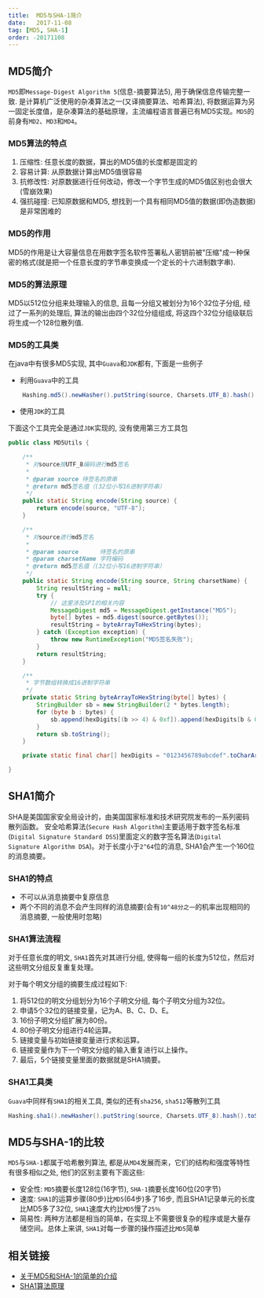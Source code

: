 ```yaml
---
title:  MD5与SHA-1简介
date:   2017-11-08
tag: [MD5, SHA-1]
order: -20171108
---
```



## MD5简介
`MD5`即`Message-Digest Algorithm 5`(信息-摘要算法5), 用于确保信息传输完整一致. 是计算机广泛使用的杂凑算法之一(又译摘要算法、哈希算法), 将数据运算为另一固定长度值，是杂凑算法的基础原理，主流编程语言普遍已有MD5实现。`MD5`的前身有`MD2`、`MD3`和`MD4`。

### MD5算法的特点

1. 压缩性: 任意长度的数据，算出的MD5值的长度都是固定的
2. 容易计算: 从原数据计算出MD5值很容易
3. 抗修改性: 对原数据进行任何改动，修改一个字节生成的MD5值区别也会很大(雪崩效果)
4. 强抗碰撞: 已知原数据和MD5, 想找到一个具有相同MD5值的数据(即伪造数据)是非常困难的

### MD5的作用
MD5的作用是让大容量信息在用数字签名软件签署私人密钥前被"压缩"成一种保密的格式(就是把一个任意长度的字节串变换成一个定长的十六进制数字串).

### MD5的算法原理
MD5以512位分组来处理输入的信息, 且每一分组又被划分为16个32位子分组, 经过了一系列的处理后, 算法的输出由四个32位分组组成, 将这四个32位分组级联后将生成一个128位散列值.

### MD5的工具类
在java中有很多MD5实现, 其中`Guava`和`JDK`都有, 下面是一些例子

* 利用`Guava`中的工具

```java
    Hashing.md5().newHasher().putString(source, Charsets.UTF_8).hash().toString();
```

* 使用`JDK`的工具

下面这个工具完全是通过`JDK`实现的, 没有使用第三方工具包

```java
public class MD5Utils {

    /**
     * 对source按UTF_8编码进行md5签名
     *
     * @param source 待签名的原串
     * @return md5签名值（(32位小写16进制字符串）
     */
    public static String encode(String source) {
        return encode(source, "UTF-8");
    }

    /**
     * 对source进行md5签名
     *
     * @param source      待签名的原串
     * @param charsetName 字符编码
     * @return md5签名值（(32位小写16进制字符串）
     */
    public static String encode(String source, String charsetName) {
        String resultString = null;
        try {
            // 这里涉及SPI的相关内容
            MessageDigest md5 = MessageDigest.getInstance("MD5");
            byte[] bytes = md5.digest(source.getBytes());
            resultString = byteArrayToHexString(bytes);
        } catch (Exception exception) {
            throw new RuntimeException("MD5签名失败");
        }
        return resultString;
    }

    /**
     * 字节数组转换成16进制字符串
     */
    private static String byteArrayToHexString(byte[] bytes) {
        StringBuilder sb = new StringBuilder(2 * bytes.length);
        for (byte b : bytes) {
            sb.append(hexDigits[(b >> 4) & 0xf]).append(hexDigits[b & 0xf]);
        }
        return sb.toString();
    }

    private static final char[] hexDigits = "0123456789abcdef".toCharArray();

}
```

## SHA1简介
SHA是美国国家安全局设计的，由美国国家标准和技术研究院发布的一系列密码散列函数。 安全哈希算法(`Secure Hash Algorithm`)主要适用于数字签名标准(`Digital Signature Standard DSS`)里面定义的数字签名算法(`Digital Signature Algorithm DSA`)。对于长度小于`2^64`位的消息, SHA1会产生一个160位的消息摘要。

### SHA1的特点

* 不可以从消息摘要中复原信息
* 两个不同的消息不会产生同样的消息摘要(会有`10^48分之一`的机率出现相同的消息摘要, 一般使用时忽略)

### SHA1算法流程
对于任意长度的明文, `SHA1`首先对其进行分组, 使得每一组的长度为512位，然后对这些明文分组反复重复处理。

对于每个明文分组的摘要生成过程如下:

1. 将512位的明文分组划分为16个子明文分组, 每个子明文分组为32位。
2. 申请5个32位的链接变量，记为A、B、C、D、E。
3. 16份子明文分组扩展为80份。
4. 80份子明文分组进行4轮运算。
5. 链接变量与初始链接变量进行求和运算。
6. 链接变量作为下一个明文分组的输入重复进行以上操作。
7. 最后，5个链接变量里面的数据就是SHA1摘要。

### SHA1工具类
`Guava`中同样有`SHA1`的相关工具, 类似的还有`sha256`, `sha512`等散列工具

```java
Hashing.sha1().newHasher().putString(source, Charsets.UTF_8).hash().toString();
```

## MD5与SHA-1的比较
`MD5`与`SHA-1`都属于哈希散列算法, 都是从`MD4`发展而来，它们的结构和强度等特性有很多相似之处, 他们的区别主要有下面这些:

* 安全性: `MD5`摘要长度128位(16字节), `SHA-1`摘要长度160位(20字节)
* 速度: `SHA1`的运算步骤(80步)比`MD5`(64步)多了16步, 而且SHA1记录单元的长度比MD5多了32位, `SHA1`速度大约比`MD5`慢了`25％`
* 简易性: 两种方法都是相当的简单，在实现上不需要很复杂的程序或是大量存储空间。总体上来讲, `SHA1`对每一步骤的操作描述比`MD5`简单

## 相关链接

* [关于MD5和SHA-1的简单的介绍](http://blog.csdn.net/woxinfeixiangliudan/article/details/50371932)
* [SHA1算法原理](https://www.cnblogs.com/scu-cjx/p/6878853.html)

